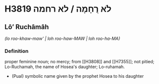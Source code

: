# H3819 לֹא רֻחָמָה / לא רחמה

## Lôʼ Ruchâmâh

_(lo roo-khaw-maw' | loh roo-haw-MAW | loh roo-ha-MA)_

### Definition

proper feminine noun; no mercy; from [[H3808]] and [[H7355]]; not pitied; Lo-Ruchamah, the name of Hosea's daughter; Lo-ruhamah.

- (Pual) symbolic name given by the prophet Hosea to his daughter
